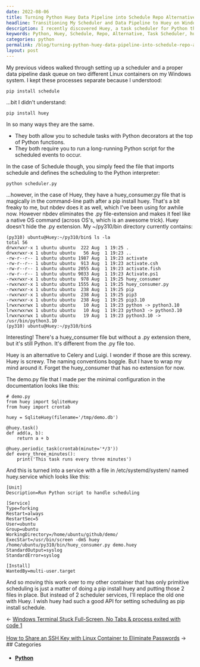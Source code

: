```yaml
---
date: 2022-08-06
title: Turning Python Huey Data Pipeline into Schedule Repo Alternative
headline: Transitioning My Scheduler and Data Pipeline to Huey on Windows
description: I recently discovered Huey, a task scheduler for Python that is similar to Schedule but with the added convenience of a huey_consumer.py file that is automatically added to the command-line path after a pip install. I'm currently in the process of transitioning my scheduler and data pipeline dask queue from two Linux containers to Huey on my Windows system. Read my blog post to learn more about this transition!
keywords: Python, Huey, Schedule, Repo, Alternative, Task Scheduler, huey_consumer.py, Command-Line Path, Pip Install, Transition, Scheduler, Data Pipeline, Dask Queue, Linux Containers, Windows System
categories: python
permalink: /blog/turning-python-huey-data-pipeline-into-schedule-repo-alternative/
layout: post
---
```



My previous videos walked through setting up a scheduler and a proper data
pipeline dask queue on two different Linux containers on my Windows system. I
kept these processes separate because I understood:

    pip install schedule

...bit I didn't understand:

    pip install huey

In so many ways they are the same.

- They both allow you to schedule tasks with Python decorators at the top of
  Python functions.
- They both require you to run a long-running Python script for the scheduled
  events to occur.

In the case of Schedule though, you simply feed the file that imports schedule
and defines the scheduling to the Python interpreter:

    python scheduler.py

...however, in the case of Huey, they have a huey_consumer.py file that is
magically in the command-line path after a pip install huey. That's a bit
freaky to me, but nbdev does it as well, which I've been using for awhile now.
However nbdev eliminates the .py file-extension and makes it feel like a native
OS command (across OS's, which is an awesome trick). Huey doesn't hide the .py
extension. My ~/py310/bin directory currently contains:

    (py310) ubuntu@Huey:~/py310/bin$ ls -la
    total 56
    drwxrwxr-x 1 ubuntu ubuntu  222 Aug  1 19:25 .
    drwxrwxr-x 1 ubuntu ubuntu   56 Aug  1 19:23 ..
    -rw-r--r-- 1 ubuntu ubuntu 1987 Aug  1 19:23 activate
    -rw-r--r-- 1 ubuntu ubuntu  913 Aug  1 19:23 activate.csh
    -rw-r--r-- 1 ubuntu ubuntu 2055 Aug  1 19:23 activate.fish
    -rw-r--r-- 1 ubuntu ubuntu 9033 Aug  1 19:23 Activate.ps1
    -rwxrwxr-x 1 ubuntu ubuntu  978 Aug  1 19:25 huey_consumer
    -rwxrwxr-x 1 ubuntu ubuntu 1555 Aug  1 19:25 huey_consumer.py
    -rwxrwxr-x 1 ubuntu ubuntu  238 Aug  1 19:25 pip
    -rwxrwxr-x 1 ubuntu ubuntu  238 Aug  1 19:25 pip3
    -rwxrwxr-x 1 ubuntu ubuntu  238 Aug  1 19:25 pip3.10
    lrwxrwxrwx 1 ubuntu ubuntu   10 Aug  1 19:23 python -> python3.10
    lrwxrwxrwx 1 ubuntu ubuntu   10 Aug  1 19:23 python3 -> python3.10
    lrwxrwxrwx 1 ubuntu ubuntu   19 Aug  1 19:23 python3.10 -> /usr/bin/python3.10
    (py310) ubuntu@Huey:~/py310/bin$

Interesting! There's a huey_consumer file but without a .py extension there,
but it's still Python. It's different from the .py file too.

Huey is an alternative to Celery and Luigi. I wonder if those are this screwy.
Huey is screwy. The naming conventions boggle. But I have to wrap my mind
around it. Forget the huey_consumer that has no extension for now.

The demo.py file that I made per the minimal configuration in the
documentation looks like this:

    # demo.py
    from huey import SqliteHuey
    from huey import crontab

    huey = SqliteHuey(filename='/tmp/demo.db')

    @huey.task()
    def add(a, b):
        return a + b

    @huey.periodic_task(crontab(minute='*/3'))
    def every_three_minutes():
        print('This task runs every three minutes')

And this is turned into a service with a file in /etc/systemd/system/ named
huey.service which looks like this:

    [Unit]
    Description=Run Python script to handle scheduling

    [Service]
    Type=forking
    Restart=always
    RestartSec=5
    User=ubuntu
    Group=ubuntu
    WorkingDirectory=/home/ubuntu/github/demo/
    ExecStart=/usr/bin/screen -dmS huey /home/ubuntu/py310/bin/huey_consumer.py demo.huey
    StandardOutput=syslog
    StandardError=syslog

    [Install]
    WantedBy=multi-user.target

And so moving this work over to my other container that has only primitive
scheduling is just a matter of doing a pip install huey and putting those 2
files in place. But instead of 2 scheduler services, I'll replace the old one
with Huey. I wish huey had such a good API for setting scheduling as pip
install schedule.

<div class="post-nav"><div class="post-nav-prev"><span class="arrow">&larr;&nbsp;</span><a href="/blog/windows-terminal-stuck-full-screen-no-tabs-process-exited-with-code-1/">Windows Terminal Stuck Full-Screen, No Tabs & process exited with code 1</a></div> &nbsp; <div class="post-nav-next"><a href="/blog/how-to-share-an-ssh-key-with-linux-container-to-eliminate-passwords/">How to Share an SSH Key with Linux Container to Eliminate Passwords</a><span class="arrow">&nbsp;&rarr;</span></div></div>
## Categories

<ul>
<li><h4><a href='/python/'>Python</a></h4></li></ul>